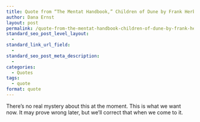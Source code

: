 ```yaml
---
title: Quote from “The Mentat Handbook,” Children of Dune by Frank Herbert
author: Dana Ernst
layout: post
permalink: /quote-from-the-mentat-handbook-children-of-dune-by-frank-herbert/
standard_seo_post_level_layout:
  - 
standard_link_url_field:
  - 
standard_seo_post_meta_description:
  - 
categories:
  - Quotes
tags:
  - quote
format: quote
---
```

<div class="kcite-section" kcite-section-id="602">
  <p>
    There’s no real mystery about this at the moment. This is what we want now. It may prove wrong later, but we’ll correct that when we come to it.
  </p>
  
  <!-- kcite active, but no citations found -->
</div>

<!-- kcite-section 602 -->